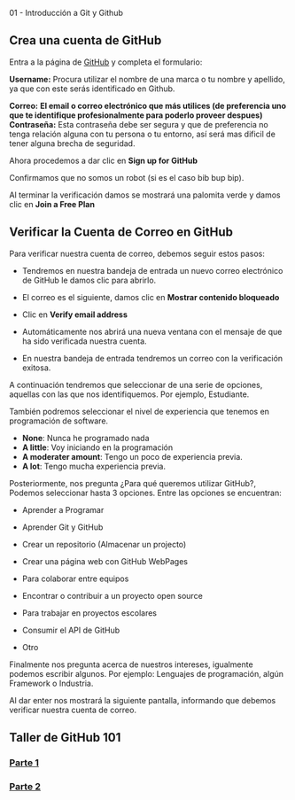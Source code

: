 01 - Introducción a Git y Github


## Crea una cuenta de GitHub

Entra a la página de [GitHub](https://github.com/) y completa el formulario:

**Username:** Procura utilizar el nombre de una marca o tu nombre y apellido, ya que con este serás identificado en Github.

**Correo:** **El email o correo electrónico que más utilices (de preferencia uno que te identifique profesionalmente para poderlo proveer despues)**  
**Contraseña:** Esta contraseña debe ser segura y que de preferencia no tenga relación alguna con tu persona o tu entorno, así será mas dificil de tener alguna brecha de seguridad.

Ahora procedemos a dar clic en **Sign up for GitHub** 

Confirmamos que no somos un robot (si es el caso bib bup bip).
  
Al terminar la verificación damos se mostrará una palomita verde y damos clic en **Join a Free Plan**  

## Verificar la Cuenta de Correo en GitHub

Para verificar nuestra cuenta de correo, debemos seguir estos pasos:

* Tendremos en nuestra bandeja de entrada un nuevo correo electrónico de GitHub le damos clic para abrirlo.    

* El correo es el siguiente, damos clic en **Mostrar contenido bloqueado**  

* Clic en **Verify email address**  

* Automáticamente nos abrirá una nueva ventana con el mensaje de que ha sido verificada nuestra cuenta.  
    
* En nuestra bandeja de entrada tendremos un correo con la verificación exitosa.

A continuación tendremos que seleccionar de una serie de opciones, aquellas con las que nos identifiquemos. Por ejemplo, Estudiante. 

También podremos seleccionar el nivel de experiencia que tenemos en programación de software. 
* **None**: Nunca he programado nada
* **A little**: Voy iniciando en la programación
* **A moderater amount**: Tengo un poco de experiencia previa.
* **A lot**: Tengo mucha experiencia previa.

Posteriormente, nos pregunta ¿Para qué queremos utilizar GitHub?, Podemos seleccionar hasta 3 opciones.
Entre las opciones se encuentran:

* Aprender a Programar
* Aprender Git y GitHub
* Crear un repositorio (Almacenar un projecto)

* Crear una página web con GitHub WebPages
* Para colaborar entre equipos
* Encontrar o contribuir a un proyecto open source

* Para trabajar en proyectos escolares
* Consumir el API de GitHub
* Otro

Finalmente nos pregunta acerca de nuestros intereses, igualmente podemos escribir algunos. 
Por ejemplo: Lenguajes de programación, algún Framework o Industria.   

Al dar enter nos mostrará la siguiente pantalla, informando que debemos verificar nuestra cuenta de correo.  
    
## Taller de GitHub 101 

### [Parte 1](https://www.youtube.com/watch?v=OIE9r0J1iRk)

### [Parte 2](https://www.youtube.com/watch?v=8B_qtbdlLSU)

